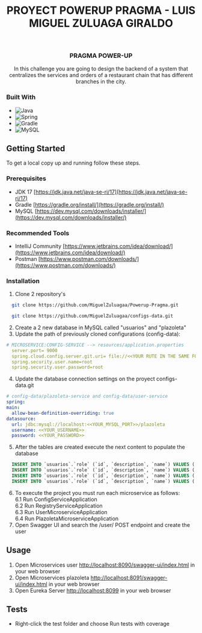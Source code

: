 <div align="center">
  <h1>PROYECT POWERUP PRAGMA - LUIS MIGUEL ZULUAGA GIRALDO</h1>
</div>
<br />
<div align="center">
<h3 align="center">PRAGMA POWER-UP</h3>
  <p align="center">
    In this challenge you are going to design the backend of a system that centralizes the services and orders of a restaurant chain that has different branches in the city.
  </p>
</div>

### Built With

* ![Java](https://img.shields.io/badge/java-%23ED8B00.svg?style=for-the-badge&logo=java&logoColor=white)
* ![Spring](https://img.shields.io/badge/Spring-6DB33F?style=for-the-badge&logo=spring&logoColor=white)
* ![Gradle](https://img.shields.io/badge/Gradle-02303A.svg?style=for-the-badge&logo=Gradle&logoColor=white)
* ![MySQL](https://img.shields.io/badge/MySQL-00000F?style=for-the-badge&logo=mysql&logoColor=white)


<!-- GETTING STARTED -->
## Getting Started

To get a local copy up and running follow these steps.

### Prerequisites

* JDK 17 [https://jdk.java.net/java-se-ri/17](https://jdk.java.net/java-se-ri/17)
* Gradle [https://gradle.org/install/](https://gradle.org/install/)
* MySQL [https://dev.mysql.com/downloads/installer/](https://dev.mysql.com/downloads/installer/)

### Recommended Tools
* IntelliJ Community [https://www.jetbrains.com/idea/download/](https://www.jetbrains.com/idea/download/)
* Postman [https://www.postman.com/downloads/](https://www.postman.com/downloads/)

### Installation

1. Clone 2 repository's
  ```sh
    git clone https://github.com/MiguelZuluagaa/Powerup-Pragma.git
  ```
  ```sh
    git clone https://github.com/MiguelZuluagaa/configs-data.git
  ```
2. Create a 2 new database in MySQL called "usuarios" and "plazoleta"
3. Update the path of previously cloned configurations (config-data):
  ```yml
  # MICROSERVICE:CONFIG-SERVICE --> resources/application.properties
    server.port= 9000
    spring.cloud.config.server.git.uri= file://<<YOUR RUTE IN THE SAME FORMAT WITH "/" >>
    spring.security.user.name=root
    spring.security.user.password=root
  ```
4. Update the database connection settings on the proyect configs-data.git
  ```yml
  # config-data/plazoleta-service and config-data/user-service
  spring:
  main:
    allow-bean-definition-overriding: true
  datasource:
    url: jdbc:mysql://localhost:<<YOUR_MYSQL_PORT>>/plazoleta
    username: <<YOUR_USERNAME>>
    password: <<YOUR_PASSWORD>>
  ```
5. After the tables are created execute the next content to populate the database
```sql
  INSERT INTO `usuarios`.`role` (`id`, `description`, `name`) VALUES ('1', 'ROLE_ADMIN', 'ROLE_ADMIN');
  INSERT INTO `usuarios`.`role` (`id`, `description`, `name`) VALUES ('2', 'ROLE_PROPIETARIO', 'ROLE_PROPIETARIO');
  INSERT INTO `usuarios`.`role` (`id`, `description`, `name`) VALUES ('3', 'ROLE_EMPLEADO', 'ROLE_EMPLEADO');
  INSERT INTO `usuarios`.`role` (`id`, `description`, `name`) VALUES ('4', 'ROLE_CLIENTE', 'ROLE_CLIENTE');
```
6. To execute the project you must run each microservice as follows: </br>
  6.1 Run ConfigServiceApplication </br>
  6.2 Run RegistryServiceApplication </br>
  6.3 Run UserMicroserviceApplication </br>
  6.4 Run PlazoletaMicroserviceApplication
6. Open Swagger UI and search the /user/ POST endpoint and create the user

<!-- USAGE -->
## Usage

1. Open Microservices user [http://localhost:8090/swagger-ui/index.html](http://localhost:8090/swagger-ui/index.html) in your web browser
2. Open Microservices plazoleta [http://localhost:8091/swagger-ui/index.html](http://localhost:8091/swagger-ui/index.html) in your web browser
3. Open Eureka Server [http://localhost:8099](http://localhost:8099) in your web browser

<!-- ROADMAP -->
## Tests

- Right-click the test folder and choose Run tests with coverage

